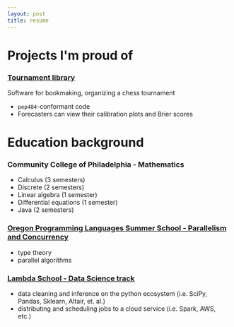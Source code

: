 ```yaml
---
layout: post
title: resume
---
```

# Projects I'm proud of

### [Tournament library](https://github.com/quinn-dougherty/tournament)
Software for bookmaking, organizing a chess tournament
- `pep484`-conformant code
- Forecasters can view their calibration plots and Brier scores

# Education background
### Community College of Philadelphia - Mathematics
- Calculus (3 semesters)
- Discrete (2 semesters)
- Linear algebra (1 semester)
- Differential equations (1 semester)
- Java (2 semesters)
### [Oregon Programming Languages Summer School - Parallelism and Concurrency](https://www.cs.uoregon.edu/research/summerschool/summer18/)
- type theory
- parallel algorithms
### [Lambda School - Data Science track](https://lambdaschool.com/courses/data-science/)
- data cleaning and inference on the python ecosystem (i.e. SciPy, Pandas, Sklearn, Altair, et. al.)
- distributing and scheduling jobs to a cloud service (i.e. Spark, AWS, etc.) 
